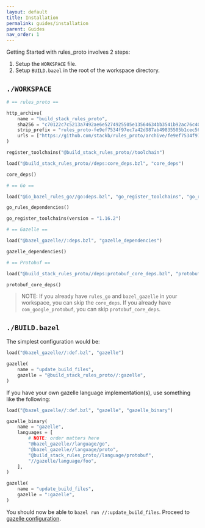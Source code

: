 ```yaml
---
layout: default
title: Installation
permalink: guides/installation
parent: Guides
nav_order: 1
---
```


Getting Started with rules_proto involves 2 steps:

1. Setup the `WORKSPACE` file.
1. Setup `BUILD.bazel` in the root of the workspace directory.

## `./WORKSPACE`

```python
# == rules_proto ==

http_archive(
    name = "build_stack_rules_proto",
    sha256 = "c70122c7c5213a7492ae6e5274925505e13564634bb3541b92ac76c4059760a8",
    strip_prefix = "rules_proto-fe9ef7534f97ec7a42d987ab49835505b1cec56e",
    urls = ["https://github.com/stackb/rules_proto/archive/fe9ef7534f97ec7a42d987ab49835505b1cec56e.tar.gz"],
)

register_toolchains("@build_stack_rules_proto//toolchain")

load("@build_stack_rules_proto//deps:core_deps.bzl", "core_deps")

core_deps()

# == Go ==

load("@io_bazel_rules_go//go:deps.bzl", "go_register_toolchains", "go_rules_dependencies")

go_rules_dependencies()

go_register_toolchains(version = "1.16.2")

# == Gazelle ==

load("@bazel_gazelle//:deps.bzl", "gazelle_dependencies")

gazelle_dependencies()

# == Protobuf ==

load("@build_stack_rules_proto//deps:protobuf_core_deps.bzl", "protobuf_core_deps")

protobuf_core_deps()
```

> NOTE: If you already have `rules_go` and `bazel_gazelle` in your workspace,
> you can skip the `core_deps`.  If you already have `com_google_protobuf`, you
> can skip `protobuf_core_deps`.

## `./BUILD.bazel`

The simplest configuration would be:

```python
load("@bazel_gazelle//:def.bzl", "gazelle")

gazelle(
    name = "update_build_files",
    gazelle = "@build_stack_rules_proto//:gazelle",
)
```

If you have your own gazelle language implementation(s), use something like the following:

```python
load("@bazel_gazelle//:def.bzl", "gazelle", "gazelle_binary")

gazelle_binary(
    name = "gazelle",
    languages = [
        # NOTE: order matters here
        "@bazel_gazelle//language/go",
        "@bazel_gazelle//language/proto",
        "@build_stack_rules_proto//language/protobuf",
        "//gazelle/language/foo",
    ],
)

gazelle(
    name = "update_build_files",
    gazelle = ":gazelle",
)
```

You should now be able to `bazel run //:update_build_files`.  Proceed to [gazelle configuration](configuration).